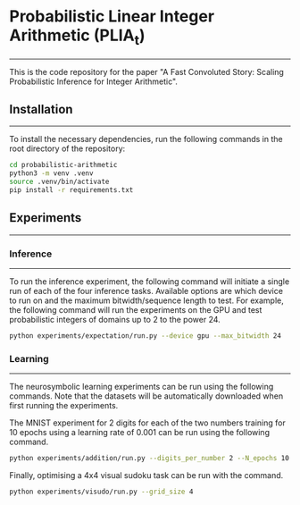 # Probabilistic Linear Integer Arithmetic (PLIA<sub>t</sub>)

---

This is the code repository for the paper 
"A Fast Convoluted Story: Scaling Probabilistic Inference for Integer Arithmetic".

## Installation

---

To install the necessary dependencies, run the following commands in the root directory of the repository:

```bash
cd probabilistic-arithmetic
python3 -m venv .venv
source .venv/bin/activate
pip install -r requirements.txt
```

## Experiments

---

### Inference

---

To run the inference experiment, the following command will initiate a single run of each of the four
inference tasks. Available options are which device to run on and the maximum bitwidth/sequence length to test.
For example, the following command will run the experiments on the GPU and test probabilistic integers
of domains up to 2 to the power 24.

```bash
python experiments/expectation/run.py --device gpu --max_bitwidth 24
```

### Learning

---

The neurosymbolic learning experiments can be run using the following commands.
Note that the datasets will be automatically downloaded when first running the experiments.

The MNIST experiment for 2 digits for each of the two numbers training for 10 epochs using a learning
rate of 0.001 can be run using the following command.

```bash
python experiments/addition/run.py --digits_per_number 2 --N_epochs 10 --learning_rate 0.001
```

Finally, optimising a 4x4 visual sudoku task can be run with the command.

```bash
python experiments/visudo/run.py --grid_size 4
```


